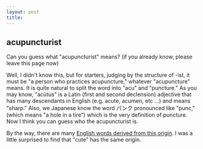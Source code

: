 ```yaml
--- 
layout: post
title: 
---
```


## acupuncturist
Can you guess what "acupuncturist" means? (if you already know, please leave this page now)

Well, I didn't know this, but for starters, judging by the structure of -ist, it must be "a person who practices acupuncture," whatever "acupuncture" means. It is quite natural to split the word into "acu" and "puncture." As you may know, "acūtus" is a Latin (first and second declension) adjective that has many descendants in English (e.g. acute, acumen, etc ...) and means "sharp." Also, we Japanese know the word パンク pronounced like "punc," (which means "a hole in a tire") which is the very definition of puncture. Now I think you can guess who the acupuncturist is.

By the way, there are many [English words derived from this origin](https://wordinfo.info/unit/2374/page:1). I was a little surprised to find that "cute" has the same origin.

